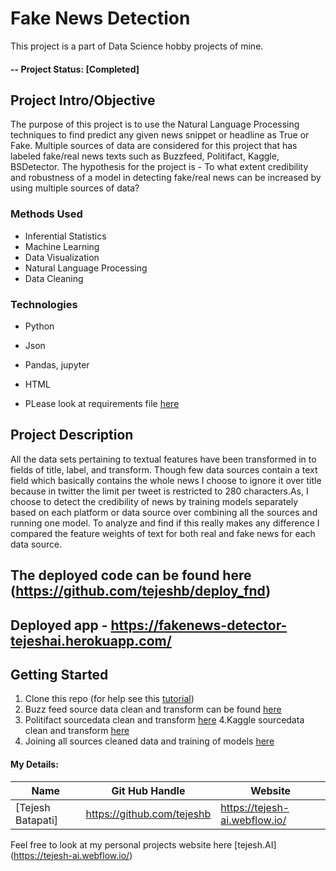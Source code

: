 # Fake News Detection
This project is a part of Data Science hobby projects of mine.

#### -- Project Status: [Completed]

## Project Intro/Objective
The purpose of this project is to use the Natural Language Processing techniques to find predict any given news snippet or headline as True or Fake. Multiple sources of data are considered for this project that has labeled fake/real news texts such as Buzzfeed, Politifact, Kaggle, BSDetector. The hypothesis for the project is - To what extent credibility and robustness of a model in detecting fake/real news can be increased by using multiple sources of data?


### Methods Used
* Inferential Statistics
* Machine Learning
* Data Visualization
* Natural Language Processing
* Data Cleaning


### Technologies
* Python
* Json
* Pandas, jupyter
* HTML

* PLease look at requirements file [here](https://github.com/tejeshb/deploy_fnd/blob/master/code/requirements.txt)


## Project Description
All the data sets pertaining to textual features have been transformed in to fields of title, label, and transform. Though few data sources contain a text field which basically contains the whole news I choose to ignore it over title because in twitter the limit per tweet is restricted to 280 characters.As, I choose to detect the credibility of news by training models separately based on each platform or data source over combining all the sources and running one model. To analyze and find if this really makes any difference I compared the feature weights of text for both real and fake news for each data source. 

## The deployed code can be found here (https://github.com/tejeshb/deploy_fnd)

## Deployed app - https://fakenews-detector-tejeshai.herokuapp.com/


## Getting Started

1. Clone this repo (for help see this [tutorial](https://help.github.com/articles/cloning-a-repository/))
2. Buzz feed source data clean and transform can be found [here](https://github.com/tejeshb/Fake_News_Detection/blob/master/textFND-buzzfeed.ipynb)
3. Politifact sourcedata clean and transform [here](https://github.com/tejeshb/Fake_News_Detection/blob/master/textFND-politifact.ipynb)
4.Kaggle sourcedata clean and transform [here](https://github.com/tejeshb/Fake_News_Detection/blob/master/textFND_kaggle.ipynb)
5. Joining all sources cleaned data and training of models [here](https://github.com/tejeshb/Fake_News_Detection/blob/master/textFND-all.ipynb)



#### My Details:

|Name     |  Git Hub Handle   | Website  |
|---------|-----------------|--------------|
|[Tejesh Batapati]| https://github.com/tejeshb   | https://tejesh-ai.webflow.io/|

Feel free to look at my personal projects website here [tejesh.AI] (https://tejesh-ai.webflow.io/)

